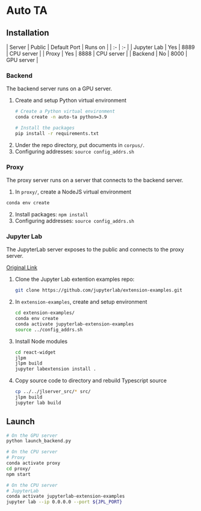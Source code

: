 # Auto TA

## Installation

| Server | Public | Default Port | Runs on |
| :- | :- |
| Jupyter Lab | Yes | 8889 | CPU server |
| Proxy | Yes | 8888 | CPU server |
| Backend | No | 8000 | GPU server |


### Backend

The backend server runs on a GPU server.

1. Create and setup Python virtual environment
   ```bash
   # Create a Python virtual environment
   conda create -n auto-ta python=3.9
   
   # Install the packages
   pip install -r requirements.txt
   ```
2. Under the repo directory, put documents in `corpus/`.
3. Configuring addresses: `source config_addrs.sh`


### Proxy

The proxy server runs on a server that connects to the backend server.

1. In `proxy/`, create a NodeJS virtual environment
  ```bash
  conda env create
  ```
2. Install packages: `npm install`
3. Configuring addresses: `source config_addrs.sh`


### Jupyter Lab

The JupyterLab server exposes to the public and connects to the proxy server.

[Original Link](https://github.com/jupyterlab/extension-examples/tree/main/react-widget)

1. Clone the Jupyter Lab extention examples repo:
   ```bash
   git clone https://github.com/jupyterlab/extension-examples.git
   ```
2. In `extension-examples`, create and setup environment
   ```bash
   cd extension-examples/
   conda env create
   conda activate jupyterlab-extension-examples
   source ../config_addrs.sh
   ```
3. Install Node modules
   ```bash
   cd react-widget
   jlpm
   jlpm build
   jupyter labextension install .
   ```
4. Copy source code to directory and rebuild Typescript source
   ```bash
   cp ../../jlserver_src/* src/
   jlpm build
   jupyter lab build
   ```

## Launch

```bash
# On the GPU server
python launch_backend.py

# On the CPU server
# Proxy
conda activate proxy
cd proxy/
npm start

# On the CPU server
# JupyterLab
conda activate jupyterlab-extension-examples
jupyter lab --ip 0.0.0.0 --port ${JPL_PORT}
```
